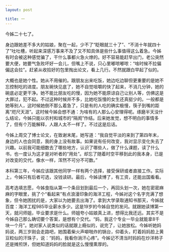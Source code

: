 ```yaml
---
layout: post

title: 一
---
```


今姊二十七了。

身边跟她差不多大的姑娘，聚在一起，少不了“眨眼就三十了”、“不消十年就四十了”吐吐槽，听起来深感万事来不及了又不知具体是些什么事值得这么着急。今姊有时会被这种感觉骗了，干什么事都火急火燎的。好不容易能赶早出门，老公突然要大便，她要气急败坏好一会儿，但嘴上不说，只心里嘟哝嘟哝：“啥时候不拉偏偏这会拉”。赶紧从收拾好的包里掏出论文，看上几行。不然就跟白早起了似的。

大概也是她个性。她从不用催的。跟朋友出来吃饭，她边吃边聊但更重要的是她不忘控制吃的进度。朋友碗快见底了，她不自觉咀嚼的快了起来，不消几分钟，她的碗底必定更干净。她不能比朋友吃的慢，因为她不能原谅自己让别人等，仿佛这是大罪过，犯不起。不过这种时候并不多，比她吃饭慢的女生还真挺少的。一般都是她等别人，这时候她倒不那么着急了，只是有的人吃的确实极慢，筷子到嘴的距离“咫尺天涯”。这时候今姊会想不通：为啥有的人那么心安理得呢。琢磨半天没什么结论，今姊只能以农村和城市的“隔阂”作结。后来她发觉，想不明白的事情多了，但有个万能解释，人跟人太不一样了。不过这是后话。

今姊上周交了博士论文，在致谢末尾，她写道：“我自觉平淡的来到了第四年末，身边的人也会同意，我的身上没有故事。如果说有任何改变，我对显示变化失去了兴趣。以前我可能细数去了哪些地方，认识了哪些人，做了什么课题，读了什么书，也一度认为这才是对听者的“用处”。却忘了随着时空平移到此的我本身，已是对改变的交代，像水一样，浑然不可分不可数。”

本科第三年，今姊应该跟其他同学一样有两个选择，接受保研或者直接工作。实际上，今姊只有后者可选，没钱读研。最后，今姊读博了，有工资，还能出国看看。

高考选填志愿，今姊食指从第一个条目划到最后一个，再回头划一次，她在密密麻麻的字眼里，挑了个“看起来”有点浪漫印象的海洋工程，今姊对这个名字充满了想象，但令她困扰的是，大家以为她要去出海了。拿到大学录取通知书那天，今姊就百度：海洋工程985毕业薪水多少。这是19岁的今姊自觉的发问。就跟她读博第一天，就问师姐，毕业要求是什么。师姐夸小姑娘真上进，想得比我还远。其实不是今姊自己那么确切要个答案，是想有个交代。“妈，我这个专业一毕业就能拿8千块一个月”。她对家人说类似的话就跟上瘾似的，说完了，让她放松。今姊听她妈妈说，两三岁刚会走路吧，她围着柴火声噼啪炸的锅台，仰着头，盯着妈妈脸上黄豆粒似的汗珠子，说：“妈妈，我看你淌汗心疼”。今姊记不清当时妈妈在炒洋柿子还是摊煎饼，但她知道妈妈的脸就是这么慢慢熏厚的。




















